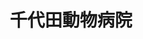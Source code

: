 ---
title: 千代田動物病院
description: 河内長野市の南海高野線千代田駅の近くにある動物病院です。河内長野・大阪狭山・富田林の間に位置しています。地域密着型の動物病院として、一次診療を主として診療しています。
city: 和泉市
info:
  director: 生島 広樹
  open: 1984年
  staff: 獣医師3名、看護師7名、事務1名
  animals: 犬、猫、鳥、ウサギ、ハムスター
  department: 一般内科、一般外科、エキゾチック診療（爬虫類は除く）
  facility: 超音波、レントゲン、血液検査（CBC・生化学）
contact:
  address: 〒586-0001　大阪府河内長野市木戸1-44-1
  mail: info@chiyoda-ah.com
  fax: 0721-53-9069
  tel: 0721-54-6739
recruit:
  date: May 13, 2020 9:55 AM
  recruiting: true
  message: 1次病院として診療しています。毎日2回症例ミーティングを実施しています。不安な症例があれば、その際に質問・相談することができます。症例ごとの担当医制をとっており、疾患が治るまで経過が見れます。
  salary: 25万円〜
  holiday: 水曜日、土日祝午後、お盆、年末年始
  allowance: 通勤住宅手当あり
  welfare: 社会保険完備
---